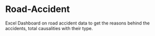# Road-Accident
Excel Dashboard on road accident data to get the reasons behind the accidents, total causalities with their type.
